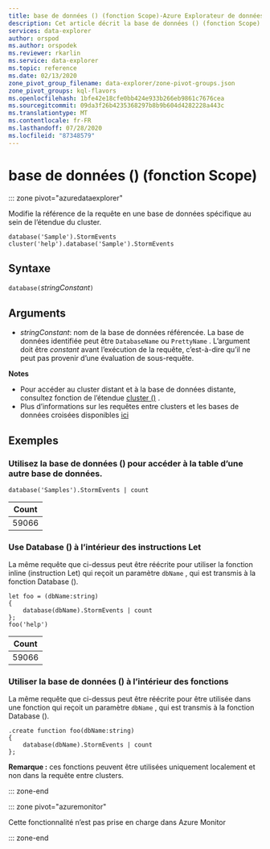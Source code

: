 ```yaml
---
title: base de données () (fonction Scope)-Azure Explorateur de données | Microsoft Docs
description: Cet article décrit la base de données () (fonction Scope) dans Azure Explorateur de données.
services: data-explorer
author: orspod
ms.author: orspodek
ms.reviewer: rkarlin
ms.service: data-explorer
ms.topic: reference
ms.date: 02/13/2020
zone_pivot_group_filename: data-explorer/zone-pivot-groups.json
zone_pivot_groups: kql-flavors
ms.openlocfilehash: 1bfe42e18cfe0bb424e933b266eb9861c7676cea
ms.sourcegitcommit: 09da3f26b4235368297b8b9b604d4282228a443c
ms.translationtype: MT
ms.contentlocale: fr-FR
ms.lasthandoff: 07/28/2020
ms.locfileid: "87348579"
---
```

# <a name="database-scope-function"></a>base de données () (fonction Scope)

::: zone pivot="azuredataexplorer"

Modifie la référence de la requête en une base de données spécifique au sein de l’étendue du cluster. 

```kusto
database('Sample').StormEvents
cluster('help').database('Sample').StormEvents
```

## <a name="syntax"></a>Syntaxe

`database(`*stringConstant*`)`

## <a name="arguments"></a>Arguments

* *stringConstant*: nom de la base de données référencée. La base de données identifiée peut être `DatabaseName` ou `PrettyName` . L’argument doit être _constant_ avant l’exécution de la requête, c’est-à-dire qu’il ne peut pas provenir d’une évaluation de sous-requête.

**Notes**

* Pour accéder au cluster distant et à la base de données distante, consultez fonction de l’étendue [cluster ()](clusterfunction.md) .
* Plus d’informations sur les requêtes entre clusters et les bases de données croisées disponibles [ici](cross-cluster-or-database-queries.md)

## <a name="examples"></a>Exemples

### <a name="use-database-to-access-table-of-other-database"></a>Utilisez la base de données () pour accéder à la table d’une autre base de données. 

```kusto
database('Samples').StormEvents | count
```

|Count|
|---|
|59066|

### <a name="use-database-inside-let-statements"></a>Use Database () à l’intérieur des instructions Let 

La même requête que ci-dessus peut être réécrite pour utiliser la fonction inline (instruction Let) qui reçoit un paramètre `dbName` , qui est transmis à la fonction Database ().

```kusto
let foo = (dbName:string)
{
    database(dbName).StormEvents | count
};
foo('help')
```

|Count|
|---|
|59066|

### <a name="use-database-inside-functions"></a>Utiliser la base de données () à l’intérieur des fonctions 

La même requête que ci-dessus peut être réécrite pour être utilisée dans une fonction qui reçoit un paramètre `dbName` , qui est transmis à la fonction Database ().

```kusto
.create function foo(dbName:string)
{
    database(dbName).StormEvents | count
};
```

**Remarque :** ces fonctions peuvent être utilisées uniquement localement et non dans la requête entre clusters.

::: zone-end

::: zone pivot="azuremonitor"

Cette fonctionnalité n’est pas prise en charge dans Azure Monitor

::: zone-end
